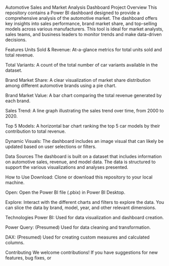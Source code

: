 Automotive Sales and Market Analysis Dashboard
Project Overview
This repository contains a Power BI dashboard designed to provide a comprehensive analysis of the automotive market. The dashboard offers key insights into sales performance, brand market share, and top-selling models across various manufacturers. This tool is ideal for market analysts, sales teams, and business leaders to monitor trends and make data-driven decisions.

Features
Units Sold & Revenue: At-a-glance metrics for total units sold and total revenue.

Total Variants: A count of the total number of car variants available in the dataset.

Brand Market Share: A clear visualization of market share distribution among different automotive brands using a pie chart.

Brand Market Value: A bar chart comparing the total revenue generated by each brand.

Sales Trend: A line graph illustrating the sales trend over time, from 2000 to 2020.

Top 5 Models: A horizontal bar chart ranking the top 5 car models by their contribution to total revenue.

Dynamic Visuals: The dashboard includes an image visual that can likely be updated based on user selections or filters.

Data Sources
The dashboard is built on a dataset that includes information on automotive sales, revenue, and model data. The data is structured to support the various visualizations and analyses presented.

How to Use
Download: Clone or download this repository to your local machine.

Open: Open the Power BI file (.pbix) in Power BI Desktop.

Explore: Interact with the different charts and filters to explore the data. You can slice the data by brand, model, year, and other relevant dimensions.

Technologies
Power BI: Used for data visualization and dashboard creation.

Power Query: (Presumed) Used for data cleaning and transformation.

DAX: (Presumed) Used for creating custom measures and calculated columns.

Contributing
We welcome contributions! If you have suggestions for new features, bug fixes, or 
